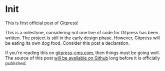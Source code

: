 Init
====

This is first official post of Gitpress!

This is a milestone, considering not one line of code for Gitpress has been
written. The project is still in the early design phase. However, Gitpress will
be eating its own dog food. Consider this post a declaration.

If you're reading this on [gitpress-cms.com](http://gitpress-cms.com), then
things must be going well. The source of this post [will be available
on Github](http://github.com/joeyespo/gitpress-blog/blob/master/2012/01-init.md)
long before it is officially published.
